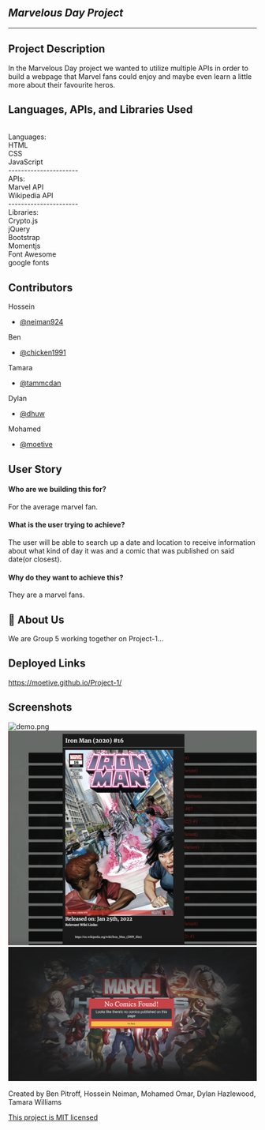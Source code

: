 ## *Marvelous Day Project*
------------------------------
## Project Description
In the Marvelous Day project we wanted to utilize multiple APIs in order to build a webpage that 
Marvel fans could enjoy and maybe even learn a little more about their favourite heros.

## Languages, APIs, and Libraries Used
</br>
Languages:
</br>HTML
</br>CSS
</br>JavaScript
</br>----------------------
</br>
APIs:
</br>Marvel API
</br>Wikipedia API
</br>----------------------
</br>
Libraries:
</br>Crypto.js
</br>jQuery
</br>Bootstrap
</br>Momentjs
</br>Font Awesome
</br>google fonts

## Contributors
  Hossein
- [@neiman924](https://github.com/neiman924)

 Ben
- [@chicken1991](https://github.com/chicken1991)

 Tamara
- [@tammcdan](https://github.com/tammcdan)

 Dylan
- [@dhuw](https://github.com/dhuw)

 Mohamed
- [@moetive](https://github.com/Moetive)

## User Story 

#### Who are we building this for? 

For the average marvel fan.


#### What is the user trying to achieve? 


The user will be able to search up a date and location to receive information about what kind of day it was and a comic that was published on said date(or closest).


#### Why do they want to achieve this?


They are a marvel fans.

## 🚀 About Us
We are Group 5 working together on Project-1...
## Deployed Links
https://moetive.github.io/Project-1/

## Screenshots

![demo.png](./assets/img/demo.png)
![demo2.png](./assets/img/demo2.png)
![demo3.png](./assets/img/demo3.png)


Created by Ben Pitroff, Hossein Neiman, Mohamed Omar, Dylan Hazlewood, Tamara Williams 

[This project is MIT licensed](./license.md)
